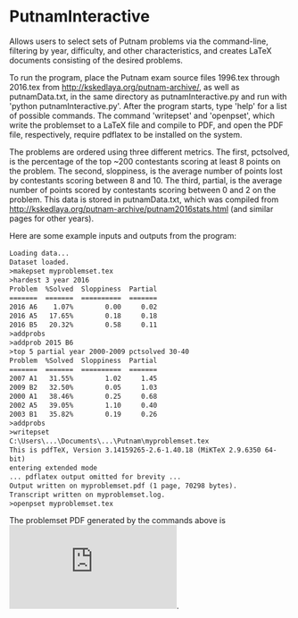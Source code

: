 # PutnamInteractive
Allows users to select sets of Putnam problems via the command-line, filtering by year, difficulty, and other characteristics, and creates LaTeX documents consisting of the desired problems.

To run the program, place the Putnam exam source files 1996.tex through 2016.tex from http://kskedlaya.org/putnam-archive/, as well as putnamData.txt, in the same directory as putnamInteractive.py and run with 'python putnamInteractive.py'. After the program starts, type 'help' for a list of possible commands. The command 'writepset' and 'openpset', which write the problemset to a LaTeX file and compile to PDF, and open the PDF file, respectively, require pdflatex to be installed on the system. 

The problems are ordered using three different metrics. The first, pctsolved, is the percentage of the top ~200 contestants scoring at least 8 points on the problem. The second, sloppiness, is the average number of points lost by contestants scoring between 8 and 10. The third, partial, is the average number of points scored by contestants scoring between 0 and 2 on the problem. This data is stored in putnamData.txt, which was compiled from http://kskedlaya.org/putnam-archive/putnam2016stats.html (and similar pages for other years).

Here are some example inputs and outputs from the program:

```========== Putnam Database ==========
Loading data...
Dataset loaded.
>makepset myproblemset.tex
>hardest 3 year 2016
Problem  %Solved  Sloppiness  Partial
=======  =======  ==========  =======
2016 A6    1.07%        0.00     0.02
2016 A5   17.65%        0.18     0.18
2016 B5   20.32%        0.58     0.11
>addprobs
>addprob 2015 B6
>top 5 partial year 2000-2009 pctsolved 30-40
Problem  %Solved  Sloppiness  Partial
=======  =======  ==========  =======
2007 A1   31.55%        1.02     1.45
2009 B2   32.50%        0.05     1.03
2000 A1   38.46%        0.25     0.68
2002 A5   39.05%        1.10     0.40
2003 B1   35.82%        0.19     0.26
>addprobs
>writepset
C:\Users\...\Documents\...\Putnam\myproblemset.tex
This is pdfTeX, Version 3.14159265-2.6-1.40.18 (MiKTeX 2.9.6350 64-bit)
entering extended mode
... pdflatex output omitted for brevity ...
Output written on myproblemset.pdf (1 page, 70298 bytes).
Transcript written on myproblemset.log.
>openpset myproblemset.tex
```

The problemset PDF generated by the commands above is ![here](https://github.com/VietaFan/PutnamInteractive/blob/master/myproblemset.pdf).
